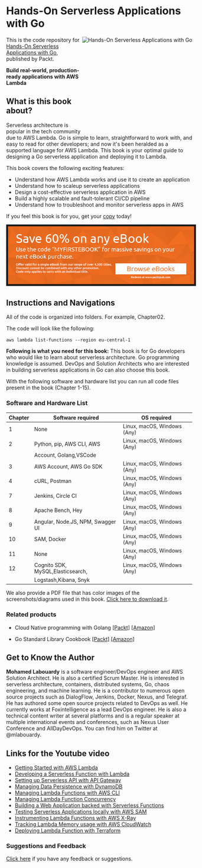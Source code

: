 # Hands-On Serverless Applications with Go
<a href="https://www.packtpub.com/application-development/hands-serverless-applications-go?utm_source=github&utm_medium=repository&utm_campaign=9781789134612"><img src="https://dz13w8afd47il.cloudfront.net/sites/default/files/imagecache/ppv4_main_book_cover/B11644_cover_0.png" alt="
Hands-On Serverless Applications with Go" height="256px" align="right"></a>

This is the code repository for [Hands-On Serverless Applications with Go](https://www.packtpub.com/application-development/hands-serverless-applications-go?utm_source=github&utm_medium=repository&utm_campaign=9781789134612), published by Packt.

**Build real-world, production-ready applications with AWS Lambda**

## What is this book about?
Serverless architecture is popular in the tech community due to AWS Lambda. Go is simple to learn, straightforward to work with, and easy to read for other developers; and now it's been heralded as a supported language for AWS Lambda. This book is your optimal guide to designing a Go serverless application and deploying it to Lambda.

This book covers the following exciting features:
* Understand how AWS Lambda works and use it to create an application
* Understand how to scaleup serverless applications
* Design a cost-effective serverless application in AWS
* Build a highly scalable and fault-tolerant CI/CD pipeline
* Understand how to troubleshoot and monitor serverless apps in AWS

If you feel this book is for you, get your [copy](https://www.amazon.com/dp/1789134617) today!

<a href="https://www.packtpub.com/?utm_source=github&utm_medium=banner&utm_campaign=GitHubBanner"><img src="https://raw.githubusercontent.com/PacktPublishing/GitHub/master/GitHub.png" 
alt="https://www.packtpub.com/" border="5" /></a>


## Instructions and Navigations
All of the code is organized into folders. For example, Chapter02.

The code will look like the following:
```
aws lambda list-functions --region eu-central-1
```

**Following is what you need for this book:**
This book is for Go developers who would like to learn about serverless architecture. Go programming knowledge is assumed. DevOps and Solution Architects who are interested in building serverless applications in Go can also choose this book. 

With the following software and hardware list you can run all code files present in the book (Chapter 1-15).

### Software and Hardware List

| Chapter  | Software required                   | OS required                   |
| -------- | ------------------------------------| ------------------------------|
| 1        | None                                | Linux, macOS, Windows (Any)   |
| 2        | Python, pip, AWS CLI, AWS           | Linux, macOS, Windows (Any)   |
|          | Account, Golang,VSCode              |                               |
| 3        | AWS Account, AWS Go SDK             | Linux, macOS, Windows (Any)   |
| 4        | cURL, Postman                       | Linux, macOS, Windows (Any)   |
| 7        | Jenkins, Circle CI                  | Linux, macOS, Windows (Any)   |
| 8        | Apache Bench, Hey                   | Linux, macOS, Windows (Any)   |
| 9        | Angular, Node.JS, NPM, Swagger UI   | Linux, macOS, Windows (Any)   |
| 10       | SAM, Docker                         | Linux, macOS, Windows (Any)   |
| 11       |None                                 |Linux, macOS, Windows (Any)    |
| 12       |Cognito SDK, MySQL,Elasticsearch,    |Linux, macOS, Windows (Any)    |
|          | Logstash,Kibana, Snyk               |                               |


We also provide a PDF file that has color images of the screenshots/diagrams used in this book. [Click here to download it](http://www.packtpub.com/sites/default/files/downloads/HandsOnServerlessApplicationswithGo_ColorImages.pdf).


### Related products <Other books you may enjoy>
* Cloud Native programming with Golang [[Packt]](https://www.packtpub.com/application-development/cloud-native-programming-golang?utm_source=github&utm_medium=repository&utm_campaign=9781787125988) [[Amazon]](https://www.amazon.com/dp/1788475275)

* Go Standard Library Cookbook [[Packt]](https://www.packtpub.com/application-development/go-standard-library-cookbook?utm_source=github&utm_medium=repository&utm_campaign=9781788475273) [[Amazon]](https://www.amazon.com/dp/178712598X)

## Get to Know the Author
**Mohamed Labouardy**
is a software engineer/DevOps engineer and AWS Solution Architect. He is also a certified Scrum Master.
He is interested in serverless architecture, containers, distributed systems, Go, chaos engineering, and machine learning. He is a contributor to numerous open source projects such as DialogFlow, Jenkins, Docker, Nexus, and Telegraf. He has authored some open source projects related to DevOps as well.
He currently works at Foxintelligence as a lead DevOps engineer. He is also a technical content writer at several platforms and is a regular speaker at multiple international events and conferences, such as Nexus User Conference and AllDayDevOps.
You can find him on Twitter at @mlabouardy.

## Links for the Youtube video

* [Getting Started with AWS Lambda](https://www.youtube.com/watch?v=v9xo4zAzqvQ&feature=youtu.be)
* [Developing a Serverless Function with Lambda](https://www.youtube.com/watch?v=ggV5g90GaAM&feature=youtu.be)
* [Setting up Serverless API with API Gateway](https://www.youtube.com/watch?v=v9xo4zAzqvQ&feature=youtu.be)
* [Managing Data Persistence with DynamoDB](https://www.youtube.com/watch?v=1Cb8Oxc1smg&feature=youtu.be)
* [Managing Lambda Functions with AWS CLI](https://www.youtube.com/watch?v=ENckwkwxa08&feature=youtu.be)
* [Managing Lambda Function Concurrency](https://www.youtube.com/watch?v=qVeTrR3L4T4&feature=youtu.be)
* [Building a Web Application backed with Serverless Functions](https://www.youtube.com/watch?v=TCWPLS02VMA&feature=youtu.be)
* [Testing Serverless Applications locally with AWS SAM](https://www.youtube.com/watch?v=rsGQNfKEL-8&feature=youtu.be)
* [Instrumenting Lambda Functions with AWS X-Ray](https://www.youtube.com/watch?v=HtHS-9Cu66I&feature=youtu.be)
* [Tracking Lambda Memory usage with AWS CloudWatch](https://www.youtube.com/watch?v=NKjRkFRlE-o&feature=youtu.be)
* [Deploying Lambda Function with Terraform](https://www.youtube.com/watch?v=4ziExgwGsgQ&feature=youtu.be)

### Suggestions and Feedback
[Click here](https://docs.google.com/forms/d/e/1FAIpQLSdy7dATC6QmEL81FIUuymZ0Wy9vH1jHkvpY57OiMeKGqib_Ow/viewform) if you have any feedback or suggestions.
